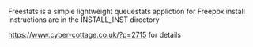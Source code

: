 Freestats is a simple lightweight queuestats appliction for Freepbx
install instructions are in the INSTALL_INST directory

https://www.cyber-cottage.co.uk/?p=2715 for details

